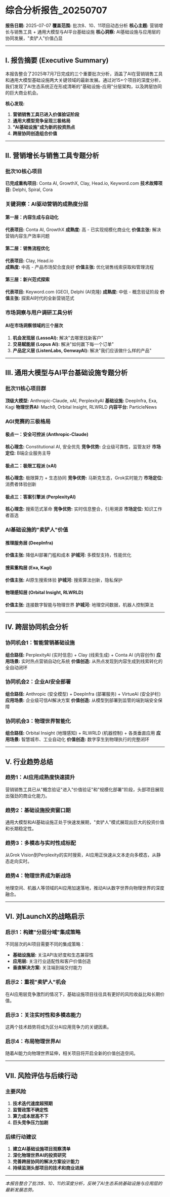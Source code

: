 # 综合分析报告_20250707

**报告日期:** 2025-07-07
**覆盖范围:** 批次8、10、11项目动态分析
**核心主题:** 营销增长与销售工具 + 通用大模型与AI平台基础设施
**核心洞察:** AI基础设施与应用层的协同发展，"卖铲人"价值凸显

---

## I. 报告摘要 (Executive Summary)

本报告整合了2025年7月7日完成的三个重要批次分析，涵盖了AI在营销销售工具和通用大模型基础设施两大关键领域的最新发展。通过对15+个项目的深度分析，我们发现了AI生态系统正在形成清晰的"基础设施-应用"分层架构，以及跨层协同的巨大商业机会。

**核心发现:**
1. **营销销售工具已进入价值验证阶段**
2. **通用大模型竞争呈现三极格局**
3. **"AI基础设施"成为新的投资热点**
4. **跨层协同创造组合价值**

---

## II. 营销增长与销售工具专题分析

### 批次10核心项目
**已完成重构项目:** Conta AI, GrowthX, Clay, Head.io, Keyword.com
**技术故障项目:** Delphi, Spiral, Cora

### 关键洞察：AI驱动营销的成熟度分层

#### 第一层：内容生成与自动化
**代表项目:** Conta AI, GrowthX
**成熟度:** 高 - 已实现规模化商业化
**价值主张:** 解决营销内容生产效率问题

#### 第二层：销售流程优化
**代表项目:** Clay, Head.io  
**成熟度:** 中高 - 产品市场契合度良好
**价值主张:** 优化销售线索获取和管理流程

#### 第三层：新兴范式探索
**代表项目:** Keyword.com (GEO), Delphi (AI克隆)
**成熟度:** 中低 - 概念验证阶段
**价值主张:** 探索AI时代的全新营销范式

### 市场洞察与用户调研工具分析

#### AI在市场洞察领域的三个层次
1. **机会发现层 (LassoAI):** 解决"去哪里找新客户"
2. **交易赋能层 (Lopus AI):** 解决"如何赢下每一个订单"  
3. **产品定义层 (ListenLabs, GenwayAI):** 解决"我们应该做什么样的产品"

---

## III. 通用大模型与AI平台基础设施专题分析

### 批次11核心项目群
**顶级大模型:** Anthropic-Claude, xAI, PerplexityAI
**基础设施:** DeepInfra, Exa, Kagi
**物理世界AI:** Mach9, Orbital Insight, RLWRLD
**内容平台:** ParticleNews

### AGI竞赛的三极格局

#### 极点一：安全可控派 (Anthropic-Claude)
**核心理念:** Constitutional AI, 安全优先
**竞争优势:** 企业级可靠性，监管友好
**市场定位:** B端企业服务主导

#### 极点二：极限工程派 (xAI)
**核心理念:** 极限算力 + 生态协同
**竞争优势:** 马斯克生态，Grok实时能力
**市场定位:** 消费者体验创新

#### 极点三：答案引擎派 (PerplexityAI)
**核心理念:** 搜索范式革命
**竞争优势:** 实时信息整合，引用溯源
**市场定位:** 知识工作者首选

### AI基础设施的"卖铲人"价值

#### 推理服务层 (DeepInfra)
**价值主张:** 降低AI部署门槛和成本
**护城河:** 多模型支持，性能优化

#### 搜索重构层 (Exa, Kagi)
**价值主张:** AI原生搜索体验
**护城河:** 搜索算法创新，隐私保护

#### 物理感知层 (Orbital Insight, RLWRLD)
**价值主张:** 连接数字智能与物理世界
**护城河:** 地理空间数据，机器人控制算法

---

## IV. 跨层协同机会分析

### 协同机会1：智能营销基础设施
**组合路径:** PerplexityAI (实时信息) + Clay (线索生成) + Conta AI (内容创作)
**应用场景:** 实时热点营销自动化系统
**价值创造:** 从热点发现到内容生成到线索转化的全自动闭环

### 协同机会2：企业AI安全部署
**组合路径:** Anthropic (安全模型) + DeepInfra (部署服务) + VirtueAI (安全护栏)
**应用场景:** 企业级可信AI解决方案
**价值创造:** 从模型到部署到监管的端到端安全保障

### 协同机会3：物理世界智能化
**组合路径:** Orbital Insight (地理感知) + RLWRLD (机器控制) + 各类垂直应用
**应用场景:** 智慧城市、工业自动化
**价值创造:** 数字孪生到物理执行的完整闭环

---

## V. 行业趋势总结

### 趋势1：AI应用成熟度快速提升
营销销售工具已从"概念验证"进入"价值验证"和"规模化部署"阶段，头部项目展现出强劲的商业化能力。

### 趋势2：基础设施投资窗口期
通用大模型和AI基础设施正处于快速发展期，"卖铲人"模式展现出巨大的投资价值和长期稳定性。

### 趋势3：多模态与实时性成标配
从Grok Vision到Perplexity的实时搜索，AI应用正快速从文本走向多模态，从静态走向实时。

### 趋势4：物理世界成为新战场
地理空间、机器人等领域的AI应用加速落地，推动AI从数字世界向物理世界的深度融合。

---

## VI. 对LaunchX的战略启示

### 启示1：构建"分层分域"集成策略
不同层次的AI项目需要不同的集成策略：
- **基础设施层:** 关注API友好度和生态兼容性
- **应用层:** 关注行业适配性和客户价值创造
- **垂直解决方案:** 关注端到端交付能力

### 启示2：重视"卖铲人"机会
在AI应用层竞争激烈的情况下，基础设施项目往往具有更好的风险收益比和长期价值。

### 启示3：关注实时性和多模态能力
这两个技术趋势将成为区分AI应用竞争力的关键因素。

### 启示4：布局物理世界AI
随着AI能力向物理世界延伸，相关项目将开启全新的价值创造空间。

---

## VII. 风险评估与后续行动

### 主要风险
1. **技术迭代速度超预期**
2. **监管政策不确定性**  
3. **算力成本居高不下**
4. **巨头竞争压力加剧**

### 后续行动建议
1. **建立AI基础设施项目观察清单**
2. **深化物理世界AI的投资研究**
3. **完善跨层协同的解决方案设计能力**
4. **持续监测头部项目的技术和商业进展**

---

*本报告整合了批次8、10、11的深度分析，反映了AI生态系统基础设施与应用层的最新发展态势。* 